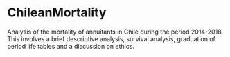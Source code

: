 # ChileanMortality
Analysis of the mortality of annuitants in Chile during the period 2014-2018. This involves a brief descriptive analysis, survival analysis, graduation of period life tables and a discussion on ethics.
